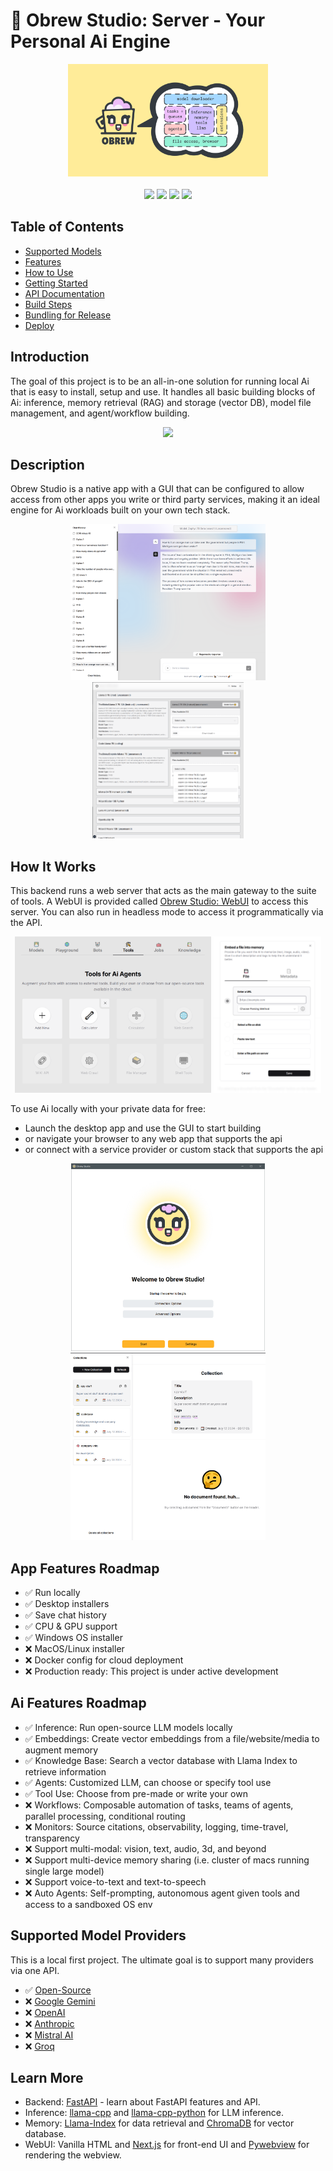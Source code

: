 # 🍺 Obrew Studio: Server - Your Personal Ai Engine

<p align="center">
    <img src="assets/images/banner.png" width="320" />
    <br>
    <br>
    <img src="https://img.shields.io/badge/license-MIT-blue.svg" />
    <img src="https://img.shields.io/badge/-Python-000?&logo=Python" />
    <img src="https://img.shields.io/badge/-JavaScript-000?&logo=JavaScript" />
    <img src="https://img.shields.io/badge/-FastAPI-000?&logo=fastapi" />
</p>

## Table of Contents

- [Supported Models](https://huggingface.co/models?library=gguf&sort=trending)
- [Features](#app-features-roadmap)
- [How to Use](assets/how-to-use.md)
- [Getting Started](assets/getting-started.md)
- [API Documentation](assets/api-docs.md)
- [Build Steps](assets/build-steps.md)
- [Bundling for Release](assets/bundling-for-release.md)
- [Deploy](assets/deploy.md)

## Introduction

The goal of this project is to be an all-in-one solution for running local Ai that is easy to install, setup and use. It handles all basic building blocks of Ai: inference, memory retrieval (RAG) and storage (vector DB), model file management, and agent/workflow building.

<p align="center">
    <img src="assets/images/obrew-demo.gif" width="320" />
</p>

## Description

Obrew Studio is a native app with a GUI that can be configured to allow access from other apps you write or third party services, making it an ideal engine for Ai workloads built on your own tech stack.

<p align="center">
    <img src="assets/images/chat-history.png" height="250" />
    <img src="assets/images/model-explorer.png" height="250" />
</p>

## How It Works

This backend runs a web server that acts as the main gateway to the suite of tools. A WebUI is provided called [Obrew Studio: WebUI](https://studio.openbrewai.com/) to access this server. You can also run in headless mode to access it programmatically via the API.

<p align="center">
    <img src="assets/images/tools.png" height="250" />
    <img src="assets/images/embed-file.png" height="250" />
</p>

To use Ai locally with your private data for free:

- Launch the desktop app and use the GUI to start building
- or navigate your browser to any web app that supports the api
- or connect with a service provider or custom stack that supports the api

<p align="center">
    <img src="assets/images/app-entry.png" height="300" />
    <img src="assets/images/knowledge.png" height="300" />
</p>

## App Features Roadmap

- ✅ Run locally
- ✅ Desktop installers
- ✅ Save chat history
- ✅ CPU & GPU support
- ✅ Windows OS installer
- ❌ MacOS/Linux installer
- ❌ Docker config for cloud deployment
- ❌ Production ready: This project is under active development

## Ai Features Roadmap

- ✅ Inference: Run open-source LLM models locally
- ✅ Embeddings: Create vector embeddings from a file/website/media to augment memory
- ✅ Knowledge Base: Search a vector database with Llama Index to retrieve information
- ✅ Agents: Customized LLM, can choose or specify tool use
- ✅ Tool Use: Choose from pre-made or write your own
- ❌ Workflows: Composable automation of tasks, teams of agents, parallel processing, conditional routing
- ❌ Monitors: Source citations, observability, logging, time-travel, transparency
- ❌ Support multi-modal: vision, text, audio, 3d, and beyond
- ❌ Support multi-device memory sharing (i.e. cluster of macs running single large model)
- ❌ Support voice-to-text and text-to-speech
- ❌ Auto Agents: Self-prompting, autonomous agent given tools and access to a sandboxed OS env

## Supported Model Providers

This is a local first project. The ultimate goal is to support many providers via one API.

- ✅ [Open-Source](https://huggingface.co)
- ❌ [Google Gemini](https://gemini.google.com)
- ❌ [OpenAI](https://openai.com/chatgpt)
- ❌ [Anthropic](https://www.anthropic.com)
- ❌ [Mistral AI](https://mistral.ai)
- ❌ [Groq](https://groq.com)

## Learn More

- Backend: [FastAPI](https://fastapi.tiangolo.com/) - learn about FastAPI features and API.
- Inference: [llama-cpp](https://github.com/ggerganov/llama.cpp) and [llama-cpp-python](https://github.com/abetlen/llama-cpp-python) for LLM inference.
- Memory: [Llama-Index](https://github.com/run-llama/llama_index) for data retrieval and [ChromaDB](https://github.com/chroma-core/chroma) for vector database.
- WebUI: Vanilla HTML and [Next.js](https://nextjs.org/) for front-end UI and [Pywebview](https://github.com/r0x0r/pywebview) for rendering the webview.
